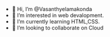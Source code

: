 - 👋 Hi, I’m @Vasanthyelamakonda
- 👀 I’m interested in web devalopment.
- 🌱 I’m currently learning HTML,CSS.
- 💞️ I’m looking to collaborate on Cloud
  

<!---
Vasanthyelamakonda/Vasanthyelamakonda is a ✨ special ✨ repository because its `README.md` (this file) appears on your GitHub profile.
You can click the Preview link to take a look at your changes.
--->
